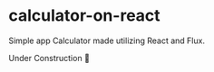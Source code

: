 # calculator-on-react
Simple app Calculator made utilizing React and Flux.
 
Under Construction
:construction:
